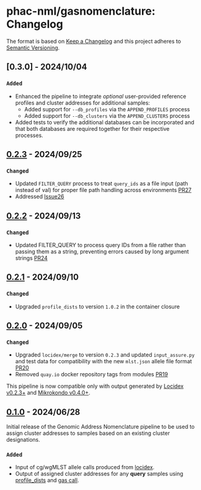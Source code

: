 # phac-nml/gasnomenclature: Changelog

The format is based on [Keep a Changelog](https://keepachangelog.com/en/1.0.0/)
and this project adheres to [Semantic Versioning](https://semver.org/spec/v2.0.0.html).

## [0.3.0] - 2024/10/04

### `Added`

- Enhanced the pipeline to integrate _optional_ user-provided reference profiles and cluster addresses for additional samples:
  - Added support for `--db_profiles` via the `APPEND_PROFILES` process
  - Added support for `--db_clusters` via the `APPEND_CLUSTERS` process
- Added tests to verify the additional databases can be incorporated and that both databases are required together for their respective processes.

## [0.2.3] - 2024/09/25

### `Changed`

- Updated `FILTER_QUERY` process to treat `query_ids` as a file input (path instead of val) for proper file path handling across environments [PR27](https://github.com/phac-nml/gasnomenclature/pull/27)
- Addressed [Issue26](https://github.com/phac-nml/gasnomenclature/issues/26)

## [0.2.2] - 2024/09/13

### `Changed`

- Updated FILTER_QUERY to process query IDs from a file rather than passing them as a string, preventing errors caused by long argument strings [PR24](https://github.com/phac-nml/gasnomenclature/pull/24)

## [0.2.1] - 2024/09/10

### `Changed`

- Upgraded `profile_dists` to version `1.0.2` in the container closure

## [0.2.0] - 2024/09/05

### `Changed`

- Upgraded `locidex/merge` to version `0.2.3` and updated `input_assure.py` and test data for compatibility with the new `mlst.json` allele file format [PR20](https://github.com/phac-nml/gasnomenclature/pull/20)
- Removed `quay.io` docker repository tags from modules [PR19](https://github.com/phac-nml/gasnomenclature/pull/19)

This pipeline is now compatible only with output generated by [Locidex v0.2.3+](https://github.com/phac-nml/locidex) and [Mikrokondo v0.4.0+](https://github.com/phac-nml/mikrokondo/releases/tag/v0.4.0).

## [0.1.0] - 2024/06/28

Initial release of the Genomic Address Nomenclature pipeline to be used to assign cluster addresses to samples based on an existing cluster designations.

### `Added`

- Input of cg/wgMLST allele calls produced from [locidex](https://github.com/phac-nml/locidex).
- Output of assigned cluster addresses for any **query** samples using [profile_dists](https://github.com/phac-nml/profile_dists) and [gas call](https://github.com/phac-nml/genomic_address_service).

[0.1.0]: https://github.com/phac-nml/gasnomenclature/releases/tag/0.1.0
[0.2.0]: https://github.com/phac-nml/gasnomenclature/releases/tag/0.2.0
[0.2.1]: https://github.com/phac-nml/gasnomenclature/releases/tag/0.2.1
[0.2.2]: https://github.com/phac-nml/gasnomenclature/releases/tag/0.2.2
[0.2.3]: https://github.com/phac-nml/gasnomenclature/releases/tag/0.2.3

